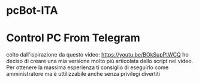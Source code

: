# pcBot-ITA
# Control PC From Telegram
colto dall'ispirazione da questo video: https://youtu.be/BOkSupPtWCQ ho deciso di creare una mia versione molto più articolata dello script nel video. Per ottenere la massima esperienza ti consiglio di eseguirlo come amministratore ma è uttilizzabile anche senza privilegi divertiti 
